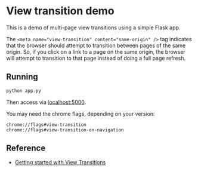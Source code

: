 # View transition demo

This is a demo of multi-page view transitions using a simple Flask app.

The `<meta name="view-transition" content="same-origin" />` tag indicates that the browser should attempt to transition between pages of the same origin. So, if you click on a link to a page on the same origin, the browser will attempt to transition to that page instead of doing a full page refresh.

## Running

```sh
python app.py
```

Then access via [localhost:5000](http://localhost:5000).

You may need the chrome flags, depending on your version:

```
chrome://flags#view-transition
chrome://flags#view-transition-on-navigation
```

## Reference

- [Getting started with View Transitions](https://daverupert.com/2023/05/getting-started-view-transitions/)
